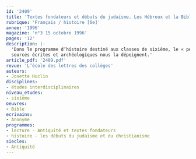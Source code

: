 ```yaml
---
id: '2409'
title: 'Textes fondateurs et débuts du judaïsme. Les Hébreux et la Bible '
rubrique: 'Français / histoire [6e]'
annee: '1996'
magazine: 'n°3 15 octobre 1996'
pages: '12'
description: |-
  'Dans le programme d’histoire destiné aux classes de sixième, le « peuple de la Bible » est à l’étude parmi les grandes civilisations de l’Antiquité. La Bible, point de départ de l’étude, est considérée sous l’angle d’un « document historique majeur et livre fondateur de la première religion monothéiste de l’Antiquité ». Par ailleurs, en français, dans le cadre de l’étude des « textes fondateurs », le professeur doit aborder des textes de la Bible. Un parallèle entre ces deux disciplines est donc particulièrement utile pour aider à la compréhension de textes fondamentaux pour notre civilisation. L’étude (trois ou quatre heures) doit permettre la relation entre les cours de français et d’histoire, en présentant les principaux repères chronologiques de l’Ancien Testament, l’aire géographique dans laquelle évoluent les Hébreux (Mésopotamie, Canaan, Égypte), leur vie quotidienne, telle que les
  sources écrites et archéologiques nous la dépeignent.'
article_pdf: '2409.pdf'
revue: 'L’école des lettres des collèges'
auteurs:
- Josette Huclin
disciplines:
- études interdisciplinaires
niveau_etudes:
- sixième
oeuvres:
- Bible
ecrivains:
- Anonyme
programmes:
- lecture - Antiquité et textes fondateurs
- histoire - les débuts du judaïsme et du christianisme
siecles:
- Antiquité
---
```

